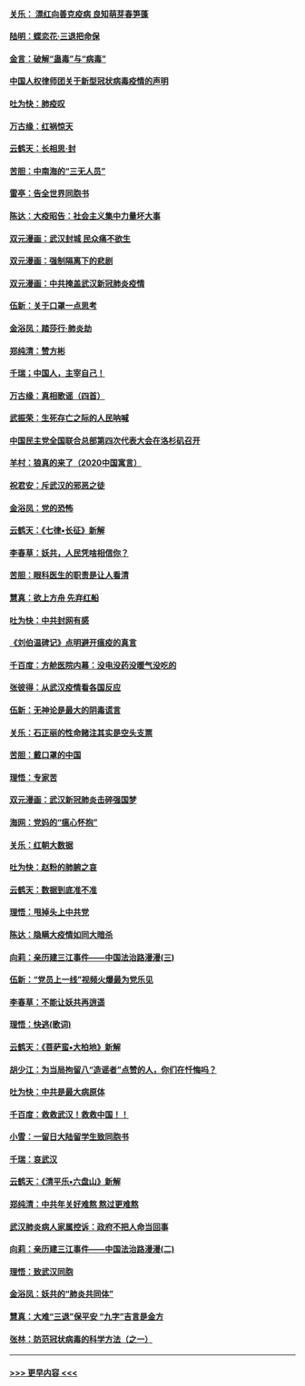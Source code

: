 #### [关乐： 漂红向善克疫病 良知萌芽春笋蓬](../pages/nsc993/n11865710.md?t=02132333) 
#### [陆明：蝶恋花‧三退把命保](../pages/nsc993/n11865673.md?t=02132333) 
#### [金言：破解“蛊毒”与“病毒”](../pages/nsc993/n11864103.md?t=02132333) 
#### [中国人权律师团关于新型冠状病毒疫情的声明](../pages/nsc993/n11864249.md?t=02132333) 
#### [吐为快：肺疫叹](../pages/nsc993/n11864027.md?t=02132333) 
#### [万古缘：红祸惊天](../pages/nsc993/n11864079.md?t=02132333) 
#### [云鹤天：长相思‧封](../pages/nsc993/n11864006.md?t=02132333) 
#### [苦胆：中南海的“三无人员”](../pages/nsc993/n11862997.md?t=02132333) 
#### [雷亭：告全世界同胞书](../pages/nsc993/n11862572.md?t=02132333) 
#### [陈达：大疫昭告：社会主义集中力量坏大事](../pages/nsc993/n11859419.md?t=02132333) 
#### [双元漫画：武汉封城 民众痛不欲生](../pages/nsc993/n11859287.md?t=02132333) 
#### [双元漫画：强制隔离下的悲剧](../pages/nsc993/n11859244.md?t=02132333) 
#### [双元漫画：中共掩盖武汉新冠肺炎疫情](../pages/nsc993/n11858249.md?t=02132333) 
#### [伍新：关于口罩一点思考](../pages/nsc993/n11859195.md?t=02132333) 
#### [金浴凤：踏莎行‧肺炎劫](../pages/nsc993/n11858227.md?t=02132333) 
#### [郑纯清：赞方彬](../pages/nsc993/n11856803.md?t=02132333) 
#### [千瑞；中国人，主宰自己！](../pages/nsc993/n11856793.md?t=02132333) 
#### [万古缘：真相歌谣（四首）](../pages/nsc993/n11856263.md?t=02132333) 
#### [武振荣：生死存亡之际的人民呐喊](../pages/nsc993/n11856256.md?t=02132333) 
#### [中国民主党全国联合总部第四次代表大会在洛杉矶召开](../pages/nsc993/n11856344.md?t=02132333) 
#### [羊村：狼真的来了（2020中国寓言）](../pages/nsc993/n11856229.md?t=02132333) 
#### [祝君安：斥武汉的邪恶之徒](../pages/nsc993/n11855861.md?t=02132333) 
#### [金浴凤：党的恐怖](../pages/nsc993/n11855849.md?t=02132333) 
#### [云鹤天：《七律▪长征》新解](../pages/nsc993/n11855479.md?t=02132333) 
#### [李春草：妖共，人民凭啥相信你？](../pages/nsc993/n11855196.md?t=02132333) 
#### [苦胆：眼科医生的职责是让人看清](../pages/nsc993/n11853840.md?t=02132333) 
#### [慧真：欲上方舟 先弃红船](../pages/nsc993/n11853483.md?t=02132333) 
#### [吐为快：中共封网有感](../pages/nsc993/n11852575.md?t=02132333) 
#### [《刘伯温碑记》点明避开瘟疫的真言](../pages/nsc993/n11852128.md?t=02132333) 
#### [千百度：方舱医院内幕：没电没药没暖气没吃的](../pages/nsc993/n11850211.md?t=02132333) 
#### [张彼得：从武汉疫情看各国反应](../pages/nsc993/n11850102.md?t=02132333) 
#### [伍新：无神论是最大的阴毒谎言](../pages/nsc993/n11846129.md?t=02132333) 
#### [关乐：石正丽的性命赌注其实是空头支票](../pages/nsc993/n11846109.md?t=02132333) 
#### [苦胆：戴口罩的中国](../pages/nsc993/n11845576.md?t=02132333) 
#### [理悟：专家苦](../pages/nsc993/n11845564.md?t=02132333) 
#### [双元漫画：武汉新冠肺炎击碎强国梦](../pages/nsc993/n11843320.md?t=02132333) 
#### [海网：党妈的“瘟心怀抱”](../pages/nsc993/n11840740.md?t=02132333) 
#### [关乐：红朝大数据](../pages/nsc993/n11840675.md?t=02132333) 
#### [吐为快：赵粉的肺腑之哀](../pages/nsc993/n11840618.md?t=02132333) 
#### [云鹤天：数据到底准不准](../pages/nsc993/n11840325.md?t=02132333) 
#### [理悟：甩掉头上中共党](../pages/nsc993/n11838826.md?t=02132333) 
#### [陈达：隐瞒大疫情如同大暗杀](../pages/nsc993/n11838771.md?t=02132333) 
#### [向莉：亲历建三江事件——中国法治路漫漫(三)](../pages/nsc993/n11831825.md?t=02132333) 
#### [伍新：“党员上一线”视频火爆最为党乐见](../pages/nsc993/n11838200.md?t=02132333) 
#### [李春草：不能让妖共再逍遥](../pages/nsc993/n11838102.md?t=02132333) 
#### [理悟：快逃(歌词)](../pages/nsc993/n11838083.md?t=02132333) 
#### [云鹤天：《菩萨蛮▪大柏地》新解](../pages/nsc993/n11838059.md?t=02132333) 
#### [胡少江：为当局拘留八“造谣者”点赞的人，你们在忏悔吗？](../pages/nsc993/n11836801.md?t=02132333) 
#### [吐为快：中共是最大病原体](../pages/nsc993/n11836748.md?t=02132333) 
#### [千百度：救救武汉！救救中国！！](../pages/nsc993/n11836145.md?t=02132333) 
#### [小雪：一留日大陆留学生致同胞书](../pages/nsc993/n11834624.md?t=02132333) 
#### [千瑞：哀武汉](../pages/nsc993/n11833647.md?t=02132333) 
#### [云鹤天：《清平乐▪六盘山》新解](../pages/nsc993/n11833611.md?t=02132333) 
#### [郑纯清：中共年关好难熬 熬过更难熬](../pages/nsc993/n11833489.md?t=02132333) 
#### [武汉肺炎病人家属控诉：政府不把人命当回事](../pages/nsc993/n11833205.md?t=02132333) 
#### [向莉：亲历建三江事件——中国法治路漫漫(二)](../pages/nsc993/n11829102.md?t=02132333) 
#### [理悟：致武汉同胞](../pages/nsc993/n11831522.md?t=02132333) 
#### [金浴凤：妖共的“肺炎共同体”](../pages/nsc993/n11829448.md?t=02132333) 
#### [慧真：大难“三退”保平安 “九字”吉言是金方](../pages/nsc993/n11829501.md?t=02132333) 
#### [张林：防范冠状病毒的科学方法（之一）](../pages/nsc993/n11828618.md?t=02132333) 

----
#### [ >>> 更早内容 <<< ](../indexes/nsc993-earlier.md)
